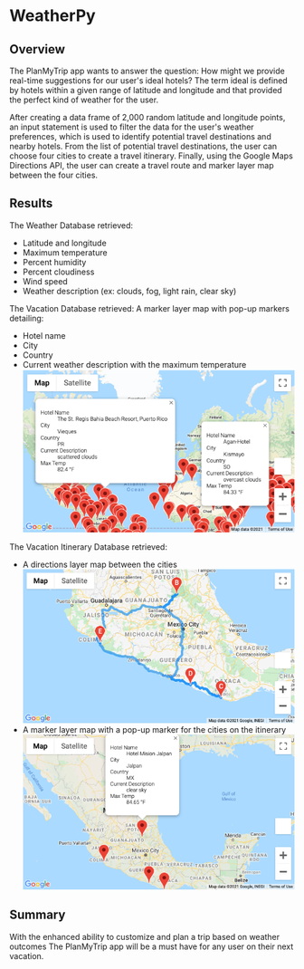 # WeatherPy

## Overview
The PlanMyTrip app wants to answer the question: How might we provide real-time suggestions for our user's ideal hotels? The term ideal is defined by hotels within a given range of latitude and longitude and that provided the perfect kind of weather for the user. 
 
After creating a data frame of 2,000 random latitude and longitude points, an input statement is used to filter the data for the user's weather preferences, which is used to identify potential travel destinations and nearby hotels. From the list of potential travel destinations, the user can choose four cities to create a travel itinerary. Finally, using the Google Maps Directions API, the user can create a travel route and marker layer map between the four cities.

## Results
The Weather Database retrieved:
* Latitude and longitude
* Maximum temperature
* Percent humidity
* Percent cloudiness
* Wind speed
* Weather description (ex: clouds, fog, light rain, clear sky)

The Vacation Database retrieved:
A marker layer map with pop-up markers detailing:
* Hotel name
* City
* Country
* Current weather description with the maximum temperature
![WeatherPy_vacation_map.png](https://github.com/mirandawylie/WeatherPy/blob/main/Vacation_Search/resources/WeatherPy_vacation_map.png)

The Vacation Itinerary Database retrieved:
* A directions layer map between the cities
![WeatherPy_travel_map.png](https://github.com/mirandawylie/WeatherPy/blob/main/Vacation_Itinerary/resources/WeatherPy_travel_map.png)
* A marker layer map with a pop-up marker for the cities on the itinerary
![WeatherPy_travel_map_markers.png](Vacation_Itinerary/resources/WeatherPy_travel_map_markers.png)

## Summary
With the enhanced ability to customize and plan a trip based on weather outcomes The PlanMyTrip app will be a must have for any user on their next vacation. 